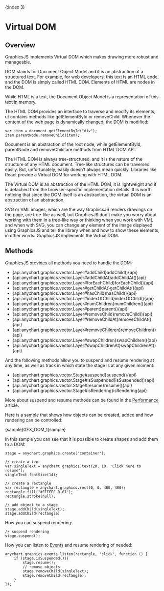{:index 3}
# Virtual DOM

## Overview

GraphicsJS implements Virtual DOM which makes drawing more robust and manageable.

DOM stands for Document Object Model and it is an abstraction of a structured text. For example, for web developers, this text is an HTML code, and the DOM is simply called HTML DOM. Elements of HTML are nodes in the DOM.

While HTML is a text, the Document Object Model is a representation of this text in memory.

The HTML DOM provides an interface to traverse and modify its elements, ut contains methods like getElementById or removeChild. Whenever the content of the web page is dynamically changed, the DOM is modified:

```
var item = document.getElementById("div");
item.parentNode.removeChild(item);
```

Document is an abstraction of the root node, while getElementById, parentNode and removeChild are methods from HTML DOM API.

The HTML DOM is always tree-structured, and it is the nature of the structure of any HTML document. Tree-like structures can be traversed easily. But, unfortunately, easily doesn’t always mean quickly. Libraries like React provide a Virtual DOM for working with HTML DOM.

The Virtual DOM is an abstraction of the HTML DOM, it is lightweight and it is detached from the browser-specific implementation details. It is worth noticing that since the DOM itself is an abstraction, the virtual DOM is an abstraction of an abstraction.

SVG or VML images, which are the way GraphicsJS renders drawings on the page, are tree-like as well, but GraphicsJS don't make you worry about working with them in a tree-like way or thinking when you work with VML and when with SVG, you can change any element of the image displayed using GraphicsJS and tell the library when and how to show these elements, in other words: GraphicsJS implements the Virtual DOM.

## Methods

GraphicsJS provides all methods you need to handle the DOM:

* {api:anychart.graphics.vector.Layer#addChild}addChild(){api}
* {api:anychart.graphics.vector.Layer#addChildAt}addChildAt(){api}
* {api:anychart.graphics.vector.Layer#forEachChild}forEachChild(){api}
* {api:anychart.graphics.vector.Layer#getChildAt}getChildAt(){api}
* {api:anychart.graphics.vector.Layer#hasChild}hasChild(){api}
* {api:anychart.graphics.vector.Layer#indexOfChild}indexOfChild(){api}
* {api:anychart.graphics.vector.Layer#numChildren}numChildren(){api}
* {api:anychart.graphics.vector.Layer#parent}parent(){api}
* {api:anychart.graphics.vector.Layer#removeChild}removeChild(){api}
* {api:anychart.graphics.vector.Layer#removeChildAt}removeChildAt(){api}
* {api:anychart.graphics.vector.Layer#removeChildren}removeChildren(){api}
* {api:anychart.graphics.vector.Layer#swapChildren}swapChildren(){api}
* {api:anychart.graphics.vector.Layer#swapChildrenAt}swapChildrenAt(){api}

And the following methods allow you to suspend and resume rendering at any time, as well as track in which state the stage is at any given moment:

* {api:anychart.graphics.vector.Stage#suspend}suspend(){api}
* {api:anychart.graphics.vector.Stage#isSuspended}isSuspended(){api}
* {api:anychart.graphics.vector.Stage#resume}resume(){api}
* {api:anychart.graphics.vector.Stage#isRendering}isRendering{api}

More about suspend and resume methods can be found in the [Performance](Performance#suspend_and_resume) article.

Here is a sample that shows how objects can be created, added and how rendering can be controlled:

{sample}GFX\_DOM\_1{sample}

In this sample you can see that it is possible to create shapes and add them to a DOM:

```
stage = anychart.graphics.create("container");

// create a text
var singleText = anychart.graphics.text(20, 10, "Click here to resume");
singleText.fontSize(14);

// create a rectangle
var rectangle = anychart.graphics.rect(0, 0, 400, 400);
rectangle.fill("#FFFFFF 0.01");
rectangle.stroke(null);

// add object to a stage
stage.addChild(singleText);
stage.addChild(rectangle)
```

How you can suspend rendering:

```
// suspend rendering
stage.suspend();
```

How you can listen to [Events](Events) and resume rendering of needed:

```
anychart.graphics.events.listen(rectangle, "click", function () {
    if (stage.isSuspended()){
        stage.resume();
        // remove objects
        stage.removeChild(singleText);
        stage.removeChild(rectangle);
    }
});    
```


